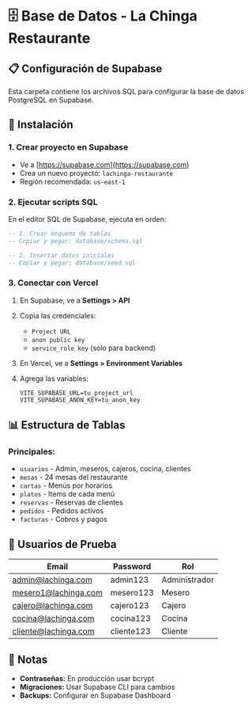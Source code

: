 # 🗄️ Base de Datos - La Chinga Restaurante

## 📋 Configuración de Supabase

Esta carpeta contiene los archivos SQL para configurar la base de datos PostgreSQL en Supabase.

## 🚀 Instalación

### 1. **Crear proyecto en Supabase**
- Ve a [https://supabase.com](https://supabase.com)
- Crea un nuevo proyecto: `lachinga-restaurante`
- Región recomendada: `us-east-1`

### 2. **Ejecutar scripts SQL**

En el editor SQL de Supabase, ejecuta en orden:

```sql
-- 1. Crear esquema de tablas
-- Copiar y pegar: database/schema.sql

-- 2. Insertar datos iniciales
-- Copiar y pegar: database/seed.sql
```

### 3. **Conectar con Vercel**

1. En Supabase, ve a **Settings > API**
2. Copia las credenciales:
   - `Project URL`
   - `anon public key`
   - `service_role key` (solo para backend)

3. En Vercel, ve a **Settings > Environment Variables**
4. Agrega las variables:
   ```
   VITE_SUPABASE_URL=tu_project_url
   VITE_SUPABASE_ANON_KEY=tu_anon_key
   ```

## 📊 Estructura de Tablas

### **Principales:**
- `usuarios` - Admin, meseros, cajeros, cocina, clientes
- `mesas` - 24 mesas del restaurante
- `cartas` - Menús por horarios
- `platos` - Items de cada menú
- `reservas` - Reservas de clientes
- `pedidos` - Pedidos activos
- `facturas` - Cobros y pagos

## 🔐 Usuarios de Prueba

| Email | Password | Rol |
|-------|----------|-----|
| admin@lachinga.com | admin123 | Administrador |
| mesero1@lachinga.com | mesero123 | Mesero |
| cajero@lachinga.com | cajero123 | Cajero |
| cocina@lachinga.com | cocina123 | Cocina |
| cliente@lachinga.com | cliente123 | Cliente |

## 📝 Notas

- **Contraseñas:** En producción usar bcrypt
- **Migraciones:** Usar Supabase CLI para cambios
- **Backups:** Configurar en Supabase Dashboard

